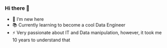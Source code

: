 ### Hi there 👋

- :hatching_chick: I’m new here
- :books: Currently learning to become a cool Data Engineer
- ⚡ Very passionate about IT and Data manipulation, however, it took me 10 years to understand that
